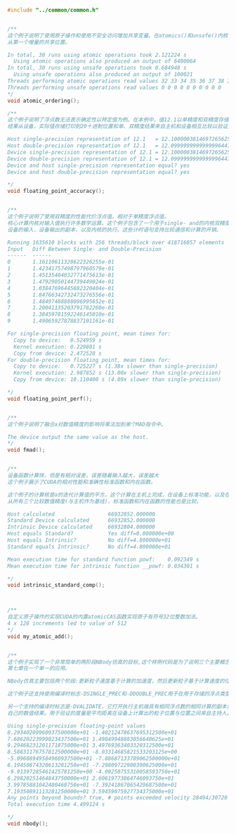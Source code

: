 ﻿```c++
#include "../common/common.h"


/**
这个例子说明了使用原子操作和使用不安全访问增加共享变量。在atomics()和unsafe()内核中，每个线程都重复递增全局共享变量加1。每个线程还存储它所读取的值
从第一个增量的共享位置。

In total, 30 runs using atomic operations took 2.121224 s
  Using atomic operations also produced an output of 6400064
In total, 30 runs using unsafe operations took 0.684948 s
  Using unsafe operations also produced an output of 100021
Threads performing atomic operations read values 32 33 34 35 36 37 38 39 40 41
Threads performing unsafe operations read values 0 0 0 0 0 0 0 0 0 0
*/
void atomic_ordering();

/**
这个例子说明了浮点数无法表示确定性以特定值为例。在本例中，值12.1以单精度和双精度存储主机和设备上的浮点变量。在检索
结果从设备，实际值存储打印到20十进制位置和单、双精度结果来自主机和设备相互比较以验证主机和设备是否相等对同一类型准确。

Host single-precision representation of 12.1   = 12.10000038146972656250
Host double-precision representation of 12.1   = 12.09999999999999964473
Device single-precision representation of 12.1 = 12.10000038146972656250
Device double-precision representation of 12.1 = 12.09999999999999964473
Device and host single-precision representation equal? yes
Device and host double-precision representation equal? yes

*/
void floating_point_accuracy();


/**
这个例子说明了使用双精度的性能代价浮点值，相对于单精度浮点值。
核心计算内核对输入值执行许多数学运算。这个例子包含了一个用于single- and的内核双精度浮点。在副本周围放置计时语句
设备的输入，设备输出的副本，以及内核的执行。这些计时语句支持比较通信和计算的开销。

Running 1635610 blocks with 256 threads/block over 418716057 elements
Input   Diff Between Single- and Double-Precision
------  ------
0       1.16110611328622326255e-01
1       1.42341757498797960579e-01
2       1.45135404032771475613e-01
3       1.47929050144739449024e-01
4       1.03847696445882320404e-01
5       1.84766342732473276556e-01
6       1.48497488888096995652e-01
7       1.20041135203791782260e-01
8       1.38459781592246145010e-01
9       1.49065927878837101161e-01

For single-precision floating point, mean times for:
  Copy to device:   0.524959 s
  Kernel execution: 0.229801 s
  Copy from device: 2.472528 s
For double-precision floating point, mean times for:
  Copy to device:   0.725227 s (1.38x slower than single-precision)
  Kernel execution: 2.987852 s (13.00x slower than single-precision)
  Copy from device: 10.110400 s (4.09x slower than single-precision)

*/
void floating_point_perf();


/**
这个例子说明了融合a对数值精度的影响将乘法加到单个MAD指令中。

The device output the same value as the host.
*/
void fmad();


/**
设备函数计算快，但是有相对误差，误差随着输入越大，误差越大
这个例子展示了CUDA的相对性能和准确性标准函数和内在函数。

这个例子的计算核是a的迭代计算值的平方。这个计算在主机上完成，在设备上标准功能，以及在设备上具有的内在功能。结果
从所有三个比较数值精度(与主机作为基线)，标准函数和内在函数的性能也是比较。

Host calculated                 66932852.000000
Standard Device calculated      66932852.000000
Intrinsic Device calculated     66932804.000000
Host equals Standard?           Yes diff=0.000000e+00
Host equals Intrinsic?          No diff=4.800000e+01
Standard equals Intrinsic?      No diff=4.800000e+01

Mean execution time for standard function powf:    0.092349 s
Mean execution time for intrinsic function __powf: 0.034301 s

*/
void intrinsic_standard_comp();



/**
自定义原子操作的实现CUDA的内置atomicCAS函数实现原子有符号32位整数加法。
4 x 128 increments led to value of 512
*/
void my_atomic_add();


/**
这个例子实现了一个非常简单的两阶段NBody仿真的目标,这个样例代码是为了说明三个主要概念的使用
第七章在一个单一的应用。

NBody仿真主要包括两个阶段:更新粒子速度基于计算的加速度，然后更新粒子基于计算速度的位置。

这个例子还支持使用编译时标志-DSINGLE_PREC和-DDOUBLE_PREC用于在用于存储的浮点类型之间切换粒子加速度、速度和位置。

另一个支持的编译时标志是-DVALIDATE，它打开执行主机端具有相同浮点数的相同计算的副本类型。使用主机值作为基线，此应用程序可以验证其
自己的数值结果。用于验证的度量是平均距离在设备上计算出的粒子位置与位置之间来自主持人。

Using single-precision floating-point values
8.29340209960937500000e+01 -1.40212478637695312500e+01
7.68620223999023437500e+01 1.49849948883056640625e+01
9.29468231201171875000e+01 3.49769363403320312500e+01
8.58831176757812500000e+01 -8.03314685821533203125e+00
-5.09688949584960937500e+01 -7.88687133789062500000e+01
6.19450874328613281250e+01 -7.29809722900390625000e+01
-9.91397285461425781250e+00 -4.09250755310058593750e+01
6.29820251464843750000e+01 2.60619773864746093750e+01
3.99785881042480468750e+01 -7.39241867065429687500e+01
7.19350891113281250000e+01 3.59459075927734375000e+01
Any points beyond bounds? true, # points exceeded velocity 28494/30720
Total execution time 4.499124 s

*/
void nbody();
```